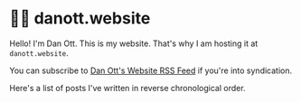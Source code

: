 <!--Include::PageDefaults-->

# 👨‍💻 danott.website

Hello! 
I'm Dan Ott. 
This is my website. 
That's why I am hosting it at `danott.website`.

You can subscribe to [Dan Ott's Website RSS Feed](/feed.xml) if you're into syndication.

Here's a list of posts I've written in reverse chronological order.

<!--Include::Index-->
